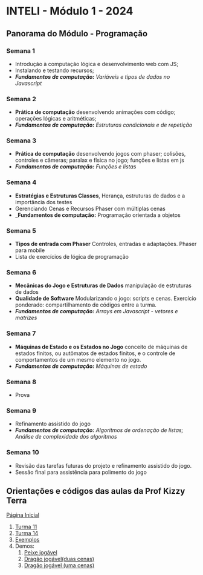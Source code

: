 # INTELI - Módulo 1 - 2024

## Panorama do Módulo - Programação
### Semana 1
- Introdução à computação lógica e desenvolvimento web com JS; 
- Instalando e testando recursos;
- _**Fundamentos de computação:** Variáveis e tipos de dados no Javascript_
### Semana 2
- **Prática de computação** desenvolvendo animações com código; operações lógicas e aritméticas;
- _**Fundamentos de computação:** Estruturas condicionais e de repetição_
### Semana 3
- **Prática de computação** desenvolvendo jogos com phaser; colisões, controles e câmeras; paralax e física no jogo; funções e listas em js
- _**Fundamentos de computação:** Funções e listas_
### Semana 4
- **Estratégias e Estruturas Classes**, Herança, estruturas de dados e a importância dos testes
- Gerenciando Cenas e Recursos Phaser com múltiplas cenas
- _**Fundamentos de computação:** Programação orientada a objetos
### Semana 5
- **Tipos de entrada com Phaser** Controles, entradas e adaptações. Phaser para mobile
- Lista de exercícios de lógica de programação
### Semana 6
- **Mecânicas do Jogo e Estruturas de Dados** manipulação de estruturas de dados
- **Qualidade de Software** Modularizando o jogo: scripts e cenas. Exercício ponderado: compartilhamento de códigos entre a turma.
- _**Fundamentos de computação:** Arrays em Javascript - vetores e matrizes_
### Semana 7
  - **Máquinas de Estado e os Estados no Jogo** conceito de máquinas de estados finitos, ou autômatos de estados finitos, e o controle de comportamentos de um mesmo elemento no jogo.
  - _**Fundamentos de computação:** Máquinas de estado_
### Semana 8 
- Prova
### Semana 9
- Refinamento assistido do jogo
- _**Fundamentos de computação:** Algoritmos de ordenação de listas; Análise de complexidade dos algoritmos_
### Semana 10
- Revisão das tarefas futuras do projeto e refinamento assistido do jogo.
- Sessão final para assistência para polimento do jogo


## Orientações e códigos das aulas da Prof Kizzy Terra
[Página Inicial](https://kterra.github.io/Inteli-2024-1A/)
1. [Turma 11](https://kterra.github.io/Inteli-2024-1A/INTELI-M1-T11)
2. [Turma 14](https://kterra.github.io/Inteli-2024-1A/INTELI-M1-T14)
3. [Exemplos](https://github.com/kterra/Inteli-20241A-Workspace-Aulas/tree/main/EXEMPLOS)
4. Demos:
    1. [Peixe jogável](https://kterra.github.io/Inteli-2024-1A/EXEMPLOS/exercicio_peixe/index.html)
    2. [Dragão jogável(duas cenas)](https://github.com/kterra/Inteli-2024-1A/blob/main/EXEMPLOS/exercicio_dragao/duasCenas.html)
    3. [Dragão jogável (uma cenas)](https://github.com/kterra/Inteli-2024-1A/blob/main/EXEMPLOS/exercicio_dragao/CenaUnica/oneScene.html)  
